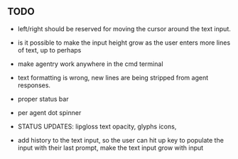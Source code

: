 ## TODO

- left/right should be reserved for moving the cursor around the text input.

- is it possible to make the input height grow as the user enters more lines of text, up to perhaps

- make agentry work anywhere in the cmd terminal

- text formatting is wrong, new lines are being stripped from agent responses.

- proper status bar

- per agent dot spinner

- STATUS UPDATES: lipgloss text opacity, glyphs icons, 

- add history to the text input, so the user can hit up key to populate the input with their last prompt, make the text input grow with input
